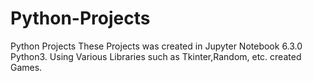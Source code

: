 # Python-Projects
Python Projects
These Projects was created in Jupyter Notebook 6.3.0 Python3.
Using Various Libraries such as Tkinter,Random, etc. created Games.
